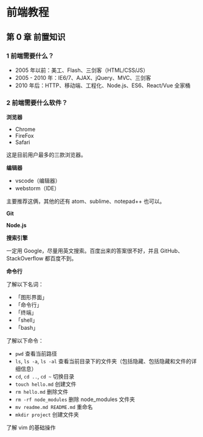 # 前端教程

## 第 0 章 前置知识

### 1 前端需要什么？

- 2005 年以前：美工、Flash、三剑客（HTML/CSS/JS）
- 2005 - 2010 年：IE6/7、AJAX、jQuery、MVC、三剑客
- 2010 年后：HTTP、移动端、工程化、Node.js、ES6、React/Vue 全家桶

### 2 前端需要什么软件？

**浏览器**

- Chrome
- FireFox
- Safari

这是目前用户最多的三款浏览器。

**编辑器**

- vscode（编辑器）
- webstorm（IDE）

主要推荐这俩，其他的还有 atom、sublime、notepad++ 也可以。

**Git**

**Node.js**

**搜索引擎**

一定用 Google，尽量用英文搜索。百度出来的答案很不好，并且 GitHub、StackOverflow 都百度不到。

**命令行**

了解以下名词：

- 「图形界面」
- 「命令行」
- 「终端」
- 「shell」
- 「bash」

了解以下命令：

- `pwd` 查看当前路径
- `ls`, `ls -a`, `ls -al` 查看当前目录下的文件夹（包括隐藏、包括隐藏和文件的详细信息）
- `cd`, `cd ..`, `cd ~` 切换目录
- `touch hello.md` 创建文件
- `rm hello.md` 删除文件
- `rm -rf node_modules` 删除 node_modules 文件夹
- `mv readme.md README.md` 重命名
- `mkdir project` 创建文件夹

了解 vim 的基础操作
